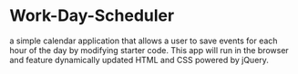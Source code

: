 # Work-Day-Scheduler
a simple calendar application that allows a user to save events for each hour of the day by modifying starter code. This app will run in the browser and feature dynamically updated HTML and CSS powered by jQuery.
